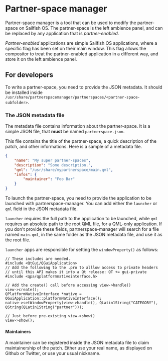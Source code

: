 # Partner-space manager

Partner-space manager is a tool that can be used to modify the partner-space on Sailfish OS.
The partner-space is the left ambience panel, and can be replaced by any application that is 
*partner-enabled*.

*Partner-enabled* applications are simple Sailfish OS applications, where a specific flag
has been set on their main window. This flag allows the compositor to treat the partner-enabled
application in a different way, and store it on the left ambience panel.

## For developers

To write a partner-space, you need to provide the JSON metadata.
It should be installed inside `/usr/share/partnerspacemanager/partnerspaces/<partner-space-subfolder>`.

### The JSON metadata file

The metadata file contains information about the partner-space. It is a simple JSON file, that **must**
be named `partnerspace.json`.

This file contains the title of the partner-space, a quick description of the patch,
and other informations. Here is a sample of a metadata file.

```json
{
    "name": "My super partner-spaces",
    "description": "Some description.",
    "qml": "/usr/share/mypartnerspace/main.qml",
    "infos": {
        "maintainer": "Foo Bar"
    }
}

```

To launch the partner-space, you need to provide the application to be launched with 
partnerspace-manager. You can add either the `launcher` or `qml` field in the JSON metadata
file.

`launcher` requires the full path to the application to be launched, while `qml` requires an 
absolute path to the root QML file, for a QML-only application. If you don't provide these 
fields, partnerspace-manager will search for a file named `main.qml`, in the same folder as
the JSON metadata file, and use it as the root file.

`launcher` apps are responsible for setting the `windowProperty()` as follows:

    // These includes are needed.
    #include <QtGui/QGuiApplication>
    // Add the following to the .pro to alllow access to private headers
    // until this API makes it into a Qt release: QT += gui-private 
    #include <qpa/qplatformnativeinterface.h>
    
    // Add the create() call before accessing view->handle()
    view->create();
    QPlatformNativeInterface *native = QGuiApplication::platformNativeInterface();
    native->setWindowProperty(view->handle(), QLatin1String("CATEGORY"), QString(QLatin1String("partner")));
    
    // Just before pre-existing view->show()
    view->show();

#### Maintainers

A maintainer can be registered inside the JSON metadata file to claim maintainership of the patch. 
Either use your real name, as displayed on Github or Twitter, or use your usual nickname.

